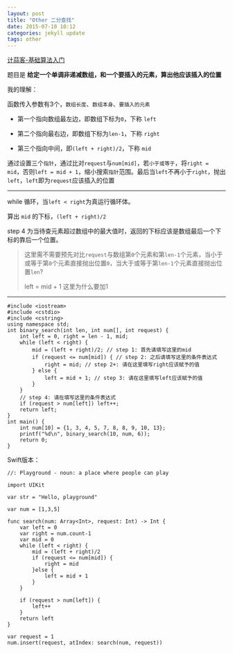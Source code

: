 ```yaml
---
layout: post
title: "Other 二分查找"
date: 2015-07-10 10:12
categories: jekyll update
tags: other
---
```


[计蒜客-基础算法入门](http://www.jisuanke.com/course/8/346)

题目是
**给定一个单调非递减数组，和一个要插入的元素，算出他应该插入的位置**

我的理解：

函数传入参数有3个，`数组长度`、`数组本身`、`要插入的元素`

* 第一个指向数组最左边，即数组下标为`0`，下称 `left`

* 第二个指向最右边，即数组下标为`len-1`，下称 `right`

* 第三个指向中间，即`(left + right)/2`，下称 `mid`
 
通过设置三个`指针`，通过比对`request`与`num[mid]`，若`小于或等于`，将`right = mid`，否则`left = mid + 1`，缩小搜索`指针`范围。最后当`left`不再小于`right`，抛出`left`，`left`即为`request`应该插入的位置

-------------------------------------

while 循环，当`left < right`为真运行循环体。

算出 `mid` 的下标，`(left + right)/2`

step 4 为当待查元素超过数组中的最大值时，返回的下标应该是数组最后一个下标的靠后一个位置。

> 这里需不需要预先对比`request`与数组第`0`个元素和第`len-1`个元素，当小于或等于第`0`个元素直接抛出位置`0`，当大于或等于第`len-1`个元素直接抛出位置`len`?
> 
> left = mid + 1 这里为什么要加1

-------------------------------------

```
#include <iostream>
#include <cstdio>
#include <cstring>
using namespace std;
int binary_search(int len, int num[], int request) {
    int left = 0, right = len - 1, mid;
    while (left < right) {
        mid = (left + right)/2; // step 1: 首先请填写这里的mid
        if (request <= num[mid]) { // step 2: 之后请填写这里的条件表达式
            right = mid; // step 2+: 请在这里填写right应该赋予的值
        } else { 
            left = mid + 1; // step 3: 请在这里填写left应该赋予的值
        }
    }
    // step 4: 请在填写这里的条件表达式
    if (request > num[left]) left++;
    return left;
}
int main() {
    int num[10] = {1, 3, 4, 5, 7, 8, 8, 9, 10, 13};
    printf("%d\n", binary_search(10, num, 6));
    return 0;
}
```

Swift版本：

```
//: Playground - noun: a place where people can play

import UIKit

var str = "Hello, playground"

var num = [1,3,5]

func search(num: Array<Int>, request: Int) -> Int {
    var left = 0
    var right = num.count-1
    var mid = 0
    while (left < right) {
        mid = (left + right)/2
        if (request <= num[mid]) {
            right = mid
        }else {
            left = mid + 1
        }
    }
    
    if (request > num[left]) {
        left++
    }
    return left
}

var request = 1
num.insert(request, atIndex: search(num, request))
```